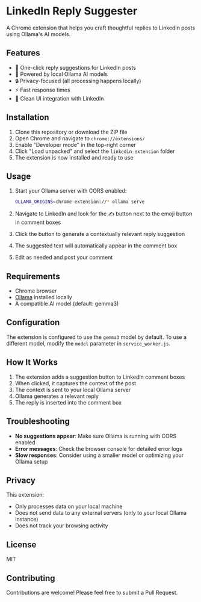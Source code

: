 # LinkedIn Reply Suggester

A Chrome extension that helps you craft thoughtful replies to LinkedIn posts using Ollama's AI models.

## Features

- 📝 One-click reply suggestions for LinkedIn posts
- 🧠 Powered by local Ollama AI models
- 🔒 Privacy-focused (all processing happens locally)
- ⚡ Fast response times
- 🎨 Clean UI integration with LinkedIn

## Installation

1. Clone this repository or download the ZIP file
2. Open Chrome and navigate to `chrome://extensions/`
3. Enable "Developer mode" in the top-right corner
4. Click "Load unpacked" and select the `linkedin-extension` folder
5. The extension is now installed and ready to use

## Usage

1. Start your Ollama server with CORS enabled:
   ```sh
   OLLAMA_ORIGINS=chrome-extension://* ollama serve
   ```

2. Navigate to LinkedIn and look for the ✍️ button next to the emoji button in comment boxes
3. Click the button to generate a contextually relevant reply suggestion
4. The suggested text will automatically appear in the comment box
5. Edit as needed and post your comment

## Requirements

- Chrome browser
- [Ollama](https://ollama.ai/) installed locally
- A compatible AI model (default: gemma3)

## Configuration

The extension is configured to use the `gemma3` model by default. To use a different model, modify the `model` parameter in `service_worker.js`.

## How It Works

1. The extension adds a suggestion button to LinkedIn comment boxes
2. When clicked, it captures the context of the post
3. The context is sent to your local Ollama server
4. Ollama generates a relevant reply
5. The reply is inserted into the comment box

## Troubleshooting

- **No suggestions appear**: Make sure Ollama is running with CORS enabled
- **Error messages**: Check the browser console for detailed error logs
- **Slow responses**: Consider using a smaller model or optimizing your Ollama setup

## Privacy

This extension:
- Only processes data on your local machine
- Does not send data to any external servers (only to your local Ollama instance)
- Does not track your browsing activity

## License

MIT

## Contributing

Contributions are welcome! Please feel free to submit a Pull Request.